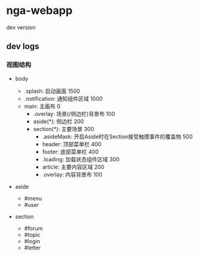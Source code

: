 # nga-webapp
dev version  

## dev logs
### 视图结构
- body
  - .splash: 启动画面 1500
  - .notification: 通知组件区域 1000
  - main: 主画布 0
    - .overlay: 场景(/侧边栏)背景布 100
    - aside(*): 侧边栏 200
    - section(*): 主要场景 300
      - .asideMask: 开启Aside时在Section接受触摸事件的覆盖物 500 
      - header: 顶部菜单栏 400
      - footer: 底部菜单栏 400
      - .loading: 加载状态组件区域 300
      - article: 主要内容区域 200
      - .overlay: 内容背景布 100

- aside
  - #menu
  - #user
- section
  - #forum
  - #topic
  - #login
  - #letter

